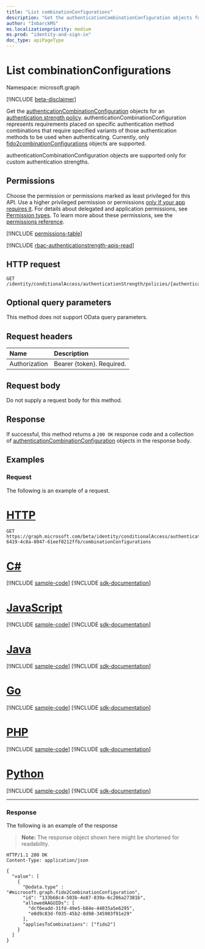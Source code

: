 ```yaml
---
title: "List combinationConfigurations"
description: "Get the authenticationCombinationConfiguration objects for an authentication strength policy."
author: "InbarckMS"
ms.localizationpriority: medium
ms.prod: "identity-and-sign-in"
doc_type: apiPageType
---
```


# List combinationConfigurations
Namespace: microsoft.graph

[!INCLUDE [beta-disclaimer](../../includes/beta-disclaimer.md)]

Get the [authenticationCombinationConfiguration](../resources/authenticationcombinationconfiguration.md) objects for an [authentication strength policy](../resources/authenticationstrengthpolicy.md). authenticationCombinationConfiguration represents requirements placed on specific authentication method combinations that require specified variants of those authentication methods to be used when authenticating. Currently, only [fido2combinationConfigurations](../resources/fido2combinationconfiguration.md) objects are supported.

authenticationCombinationConfiguration objects are supported only for custom authentication strengths.

## Permissions
Choose the permission or permissions marked as least privileged for this API. Use a higher privileged permission or permissions [only if your app requires it](/graph/permissions-overview#best-practices-for-using-microsoft-graph-permissions). For details about delegated and application permissions, see [Permission types](/graph/permissions-overview#permission-types). To learn more about these permissions, see the [permissions reference](/graph/permissions-reference).

<!-- { "blockType": "permissions", "name": "authenticationstrengthpolicy_list_combinationconfigurations" } -->
[!INCLUDE [permissions-table](../includes/permissions/authenticationstrengthpolicy-list-combinationconfigurations-permissions.md)]

[!INCLUDE [rbac-authenticationstrength-apis-read](../includes/rbac-for-apis/rbac-authenticationstrength-apis-read.md)]

## HTTP request

<!-- {
  "blockType": "ignored"
}
-->
``` http
GET /identity/conditionalAccess/authenticationStrength/policies/{authenticationStrengthPolicyId}/combinationConfigurations
```

## Optional query parameters
This method does not support OData query parameters.

## Request headers
|Name|Description|
|:---|:---|
|Authorization|Bearer {token}. Required.|

## Request body
Do not supply a request body for this method.

## Response

If successful, this method returns a `200 OK` response code and a collection of [authenticationCombinationConfiguration](../resources/authenticationcombinationconfiguration.md) objects in the response body.

## Examples

### Request
The following is an example of a request.

# [HTTP](#tab/http)
<!-- {
  "blockType": "request",
  "name": "list_authenticationcombinationconfiguration"
}
-->
``` http
GET https://graph.microsoft.com/beta/identity/conditionalAccess/authenticationStrength/policies/0e371351-6419-4c8a-8047-61eef0212ffb/combinationConfigurations
```

# [C#](#tab/csharp)
[!INCLUDE [sample-code](../includes/snippets/csharp/list-authenticationcombinationconfiguration-csharp-snippets.md)]
[!INCLUDE [sdk-documentation](../includes/snippets/snippets-sdk-documentation-link.md)]

# [JavaScript](#tab/javascript)
[!INCLUDE [sample-code](../includes/snippets/javascript/list-authenticationcombinationconfiguration-javascript-snippets.md)]
[!INCLUDE [sdk-documentation](../includes/snippets/snippets-sdk-documentation-link.md)]

# [Java](#tab/java)
[!INCLUDE [sample-code](../includes/snippets/java/list-authenticationcombinationconfiguration-java-snippets.md)]
[!INCLUDE [sdk-documentation](../includes/snippets/snippets-sdk-documentation-link.md)]

# [Go](#tab/go)
[!INCLUDE [sample-code](../includes/snippets/go/list-authenticationcombinationconfiguration-go-snippets.md)]
[!INCLUDE [sdk-documentation](../includes/snippets/snippets-sdk-documentation-link.md)]

# [PHP](#tab/php)
[!INCLUDE [sample-code](../includes/snippets/php/list-authenticationcombinationconfiguration-php-snippets.md)]
[!INCLUDE [sdk-documentation](../includes/snippets/snippets-sdk-documentation-link.md)]

# [Python](#tab/python)
[!INCLUDE [sample-code](../includes/snippets/python/list-authenticationcombinationconfiguration-python-snippets.md)]
[!INCLUDE [sdk-documentation](../includes/snippets/snippets-sdk-documentation-link.md)]

---

### Response
The following is an example of the response
>**Note:** The response object shown here might be shortened for readability.
<!-- {
  "blockType": "response",
  "truncated": true,
  "@odata.type": "Collection(microsoft.graph.authenticationCombinationConfiguration)"
}
-->
``` http
HTTP/1.1 200 OK
Content-Type: application/json

{
  "value": [
    {
      "@odata.type" : "#microsoft.graph.fido2CombinationConfiguration",
      "id": "133b68c4-503b-4e87-839a-6c286a27381b",
      "allowedAAGUIDs": [
        "dcf6eadd-31fd-49e5-b84e-44035a5e6295",
        "e0d9c83d-f035-45b2-8d98-345903f91e29"
      ],
      "appliesToCombinations": ["fido2"]
    }
  ]
}
```

